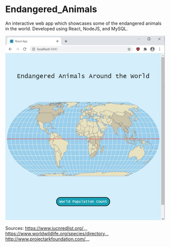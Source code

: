 # Endangered_Animals
An interactive web app which showcases some of the endangered animals in the world. Developed using React, NodeJS, and MySQL.

![Image](Screenshot.JPG)

Sources:
https://www.iucnredlist.org/__
https://www.worldwildlife.org/species/directory__
http://www.projectarkfoundation.com/__
